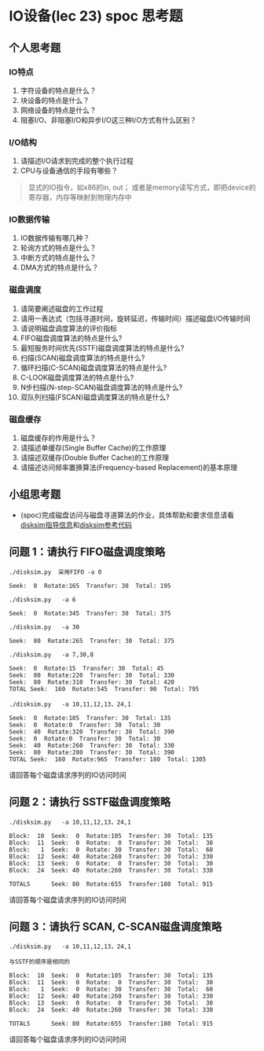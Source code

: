 # IO设备(lec 23) spoc 思考题

## 个人思考题
### IO特点 
 1. 字符设备的特点是什么？
 1. 块设备的特点是什么？
 1. 网络设备的特点是什么？
 1. 阻塞I/O、非阻塞I/O和异步I/O这三种I/O方式有什么区别？

### I/O结构
 1. 请描述I/O请求到完成的整个执行过程
 1. CPU与设备通信的手段有哪些？

> 显式的IO指令，如x86的in, out； 或者是memory读写方式，即把device的寄存器，内存等映射到物理内存中 

### IO数据传输
 1. IO数据传输有哪几种？
 1. 轮询方式的特点是什么？
 1. 中断方式的特点是什么？
 1. DMA方式的特点是什么？

### 磁盘调度
 1. 请简要阐述磁盘的工作过程
 1. 请用一表达式（包括寻道时间，旋转延迟，传输时间）描述磁盘I/O传输时间
 1. 请说明磁盘调度算法的评价指标
 1. FIFO磁盘调度算法的特点是什么?
 1. 最短服务时间优先(SSTF)磁盘调度算法的特点是什么?
 1. 扫描(SCAN)磁盘调度算法的特点是什么?
 1. 循环扫描(C-SCAN)磁盘调度算法的特点是什么?
 1. C-LOOK磁盘调度算法的特点是什么?
 1. N步扫描(N-step-SCAN)磁盘调度算法的特点是什么?
 1. 双队列扫描(FSCAN)磁盘调度算法的特点是什么?

### 磁盘缓存
 1. 磁盘缓存的作用是什么？
 1. 请描述单缓存(Single Buffer Cache)的工作原理
 1. 请描述双缓存(Double Buffer Cache)的工作原理
 1. 请描述访问频率置换算法(Frequency-based Replacement)的基本原理

## 小组思考题
 - (spoc)完成磁盘访问与磁盘寻道算法的作业，具体帮助和要求信息请看[disksim指导信息](https://github.com/chyyuu/ucore_lab/blob/master/related_info/lab8/disksim-homework.md)和[disksim参考代码](https://github.com/chyyuu/ucore_lab/blob/master/related_info/lab8/disksim-homework.py)

## 问题 1：请执行 FIFO磁盘调度策略

```
./disksim.py  采用FIFO -a 0

Seek:  0  Rotate:165  Transfer: 30  Total: 195

./disksim.py   -a 6

Seek:  0  Rotate:345  Transfer: 30  Total: 375

./disksim.py   -a 30

Seek:  80  Rotate:265  Transfer: 30  Total: 375

./disksim.py   -a 7,30,8

Seek:  0  Rotate:15  Transfer: 30  Total: 45
Seek:  80  Rotate:220  Transfer: 30  Total: 330
Seek:  80  Rotate:310  Transfer: 30  Total: 420
TOTAL Seek:  160  Rotate:545  Transfer: 90  Total: 795

./disksim.py   -a 10,11,12,13，24,1

Seek:  0  Rotate:105  Transfer: 30  Total: 135
Seek:  0  Rotate:0  Transfer: 30  Total: 30
Seek:  40  Rotate:320  Transfer: 30  Total: 390
Seek:  0  Rotate:0  Transfer: 30  Total: 30
Seek:  40  Rotate:260  Transfer: 30  Total: 330
Seek:  80  Rotate:280  Transfer: 30  Total: 390
TOTAL Seek:  160  Rotate:965  Transfer: 180  Total: 1305

```
请回答每个磁盘请求序列的IO访问时间

## 问题 2：请执行 SSTF磁盘调度策略

```
./disksim.py   -a 10,11,12,13，24,1

Block:  10  Seek:  0  Rotate:105  Transfer: 30  Total: 135
Block:  11  Seek:  0  Rotate:  0  Transfer: 30  Total:  30
Block:   1  Seek:  0  Rotate: 30  Transfer: 30  Total:  60
Block:  12  Seek: 40  Rotate:260  Transfer: 30  Total: 330
Block:  13  Seek:  0  Rotate:  0  Transfer: 30  Total:  30
Block:  24  Seek: 40  Rotate:260  Transfer: 30  Total: 330

TOTALS      Seek: 80  Rotate:655  Transfer:180  Total: 915

```
请回答每个磁盘请求序列的IO访问时间

## 问题 3：请执行 SCAN, C-SCAN磁盘调度策略

```
./disksim.py   -a 10,11,12,13，24,1

与SSTF的顺序是相同的

Block:  10  Seek:  0  Rotate:105  Transfer: 30  Total: 135
Block:  11  Seek:  0  Rotate:  0  Transfer: 30  Total:  30
Block:   1  Seek:  0  Rotate: 30  Transfer: 30  Total:  60
Block:  12  Seek: 40  Rotate:260  Transfer: 30  Total: 330
Block:  13  Seek:  0  Rotate:  0  Transfer: 30  Total:  30
Block:  24  Seek: 40  Rotate:260  Transfer: 30  Total: 330

TOTALS      Seek: 80  Rotate:655  Transfer:180  Total: 915

```
请回答每个磁盘请求序列的IO访问时间

